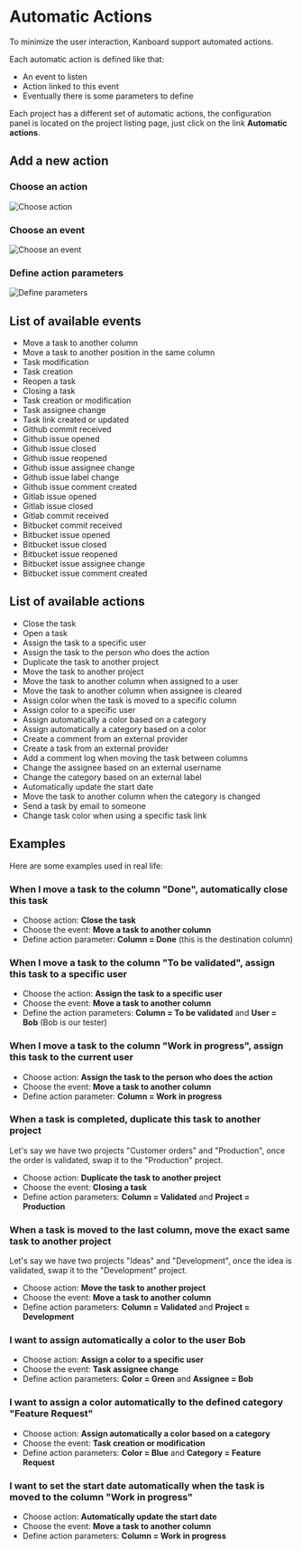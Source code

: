 Automatic Actions
=================

To minimize the user interaction, Kanboard support automated actions.

Each automatic action is defined like that:

- An event to listen
- Action linked to this event
- Eventually there is some parameters to define

Each project has a different set of automatic actions, the configuration panel is located on the project listing page, just click on the link **Automatic actions**.

Add a new action
----------------

### Choose an action

![Choose action](http://kanboard.net/screenshots/documentation/project-automatic-action-step1.png)

### Choose an event

![Choose an event](http://kanboard.net/screenshots/documentation/project-automatic-action-step2.png)

### Define action parameters

![Define parameters](http://kanboard.net/screenshots/documentation/project-automatic-action-step3.png)

List of available events
------------------------

- Move a task to another column
- Move a task to another position in the same column
- Task modification
- Task creation
- Reopen a task
- Closing a task
- Task creation or modification
- Task assignee change
- Task link created or updated
- Github commit received
- Github issue opened
- Github issue closed
- Github issue reopened
- Github issue assignee change
- Github issue label change
- Github issue comment created
- Gitlab issue opened
- Gitlab issue closed
- Gitlab commit received
- Bitbucket commit received
- Bitbucket issue opened
- Bitbucket issue closed
- Bitbucket issue reopened
- Bitbucket issue assignee change
- Bitbucket issue comment created

List of available actions
-------------------------

- Close the task
- Open a task
- Assign the task to a specific user
- Assign the task to the person who does the action
- Duplicate the task to another project
- Move the task to another project
- Move the task to another column when assigned to a user
- Move the task to another column when assignee is cleared
- Assign color when the task is moved to a specific column
- Assign color to a specific user
- Assign automatically a color based on a category
- Assign automatically a category based on a color
- Create a comment from an external provider
- Create a task from an external provider
- Add a comment log when moving the task between columns
- Change the assignee based on an external username
- Change the category based on an external label
- Automatically update the start date
- Move the task to another column when the category is changed
- Send a task by email to someone
- Change task color when using a specific task link

Examples
--------

Here are some examples used in real life:

### When I move a task to the column "Done", automatically close this task

- Choose action: **Close the task**
- Choose the event: **Move a task to another column**
- Define action parameter: **Column = Done** (this is the destination column)

### When I move a task to the column "To be validated", assign this task to a specific user

- Choose the action: **Assign the task to a specific user**
- Choose the event: **Move a task to another column**
- Define the action parameters: **Column = To be validated** and **User = Bob** (Bob is our tester)

### When I move a task to the column "Work in progress", assign this task to the current user

- Choose action: **Assign the task to the person who does the action**
- Choose the event: **Move a task to another column**
- Define action parameter: **Column = Work in progress**

### When a task is completed, duplicate this task to another project

Let's say we have two projects "Customer orders" and "Production", once the order is validated, swap it to the "Production" project.

- Choose action: **Duplicate the task to another project**
- Choose the event: **Closing a task**
- Define action parameters: **Column = Validated** and **Project = Production**

### When a task is moved to the last column, move the exact same task to another project

Let's say we have two projects "Ideas" and "Development", once the idea is validated, swap it to the "Development" project.

- Choose action: **Move the task to another project**
- Choose the event: **Move a task to another column**
- Define action parameters: **Column = Validated** and **Project = Development**

### I want to assign automatically a color to the user Bob

- Choose action: **Assign a color to a specific user**
- Choose the event: **Task assignee change**
- Define action parameters: **Color = Green** and **Assignee = Bob**

### I want to assign a color automatically to the defined category "Feature Request"

- Choose action: **Assign automatically a color based on a category**
- Choose the event: **Task creation or modification**
- Define action parameters: **Color = Blue** and **Category = Feature Request**

### I want to set the start date automatically when the task is moved to the column "Work in progress"

- Choose action: **Automatically update the start date**
- Choose the event: **Move a task to another column**
- Define action parameters: **Column = Work in progress**
